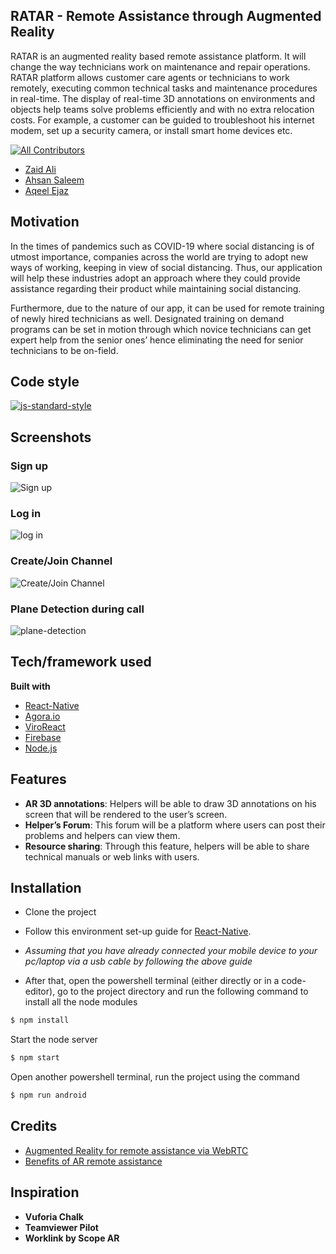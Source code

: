 ## RATAR - Remote Assistance through Augmented Reality
RATAR is an augmented reality based remote assistance platform. It will change the way technicians work on maintenance and repair operations. RATAR platform allows customer care agents or technicians to work remotely, executing common technical tasks and maintenance procedures in real-time. The display of real-time
3D annotations on environments and objects help teams solve problems efficiently and with no extra relocation costs. For example, a customer can be guided to troubleshoot his internet modem, set up a security camera, or install smart home devices etc.

[![All Contributors](https://img.shields.io/badge/all_contributors-3-orange.svg?style=flat-square)](#contributors)

- [Zaid Ali](https://github.com/ZaidAli5430)
- [Ahsan Saleem](https://github.com/AhsanSaleemMemon)
- [Aqeel Ejaz](https://github.com/aqeel1211)

## Motivation
In the times of pandemics such as COVID-19 where social distancing is of utmost importance, companies across the world are trying to adopt new ways of working, keeping in view of social distancing. Thus, our application will help these industries adopt an approach where they could provide assistance regarding their product while
maintaining social distancing.

Furthermore, due to the nature of our app, it can be used for remote training of newly hired technicians as well. Designated training on demand programs can be set in motion through which novice technicians can get expert help from the senior ones’ hence eliminating the need for senior technicians to be on-field.

## Code style

[![js-standard-style](https://img.shields.io/badge/code%20style-standard-brightgreen.svg?style=flat)](https://github.com/feross/standard)

## Screenshots

### Sign up
![Sign up](https://i.postimg.cc/zGpDsyHT/1608984956555.jpg)
### Log in
![log in](https://i.postimg.cc/2SC89Qyz/1608984956579.jpg)
### Create/Join Channel
![Create/Join Channel](https://i.postimg.cc/g0JcmG3Q/1608984956531.jpg)

### Plane Detection during call
![plane-detection](https://i.postimg.cc/rF5ZJ9NS/Whats-App-Image-2020-12-20-at-10-36-03-PM.jpg)

## Tech/framework used

<b>Built with</b>
- [React-Native](https://reactnative.dev)
- [Agora.io](https://www.agora.io/en/)
- [ViroReact](https://viromedia.com/viroreact)
- [Firebase](https://firebase.google.com)
- [Node.js](https://nodejs.org/en/)

## Features
- <b>AR 3D annotations</b>: Helpers will be able to draw 3D annotations on his screen that will be rendered to the user’s screen.
- <b>Helper’s Forum</b>: This forum will be a platform where users can post their problems and helpers can view them.
- <b>Resource sharing</b>: Through this feature, helpers will be able to share technical manuals or web links with users.

## Installation
- Clone the project

- Follow this environment set-up guide for [React-Native](https://reactnative.dev/docs/environment-setup).

- *Assuming that you have already connected your mobile device to your pc/laptop via a usb cable by following the above guide*

- After that, open the powershell terminal (either directly or in a code-editor), go to the project directory and run the following command to install all the node modules

```bash
$ npm install
```
Start the node server
```bash
$ npm start
```
Open another powershell terminal, run the project using the command
```bash
$ npm run android
```

## Credits

- [Augmented Reality for remote assistance via WebRTC](https://www.youtube.com/watch?v=11NiyGoKOrk)
- [Benefits of AR remote assistance](https://www.xenvis.com/the-benefits-of-ar-remote-assistance-software/)

## Inspiration

- <b>Vuforia Chalk</b>
- <b>Teamviewer Pilot</b>
- <b>Worklink by Scope AR</b>
